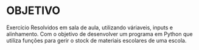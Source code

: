 <h1>OBJETIVO</h1>
Exercício Resolvidos em sala de aula, utilizando váriaveis, inputs e alinhamento. Com o objetivo de desenvolver um programa em Python que utiliza funções para gerir o stock de materiais escolares de uma escola.
